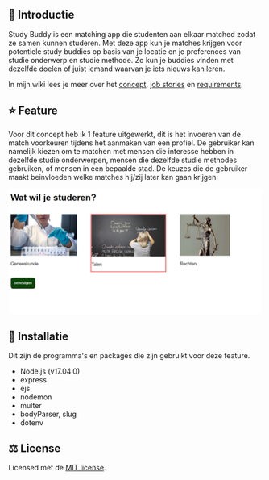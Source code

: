 ## :wave: Introductie
Study Buddy is een matching app die studenten aan elkaar matched zodat ze samen kunnen studeren. Met deze app kun je matches krijgen voor potentiele study buddies op basis van je locatie en je preferences van studie onderwerp en studie methode. Zo kun je buddies vinden met dezelfde doelen of juist iemand waarvan je iets nieuws kan leren.

In mijn wiki lees je meer over het <a href="https://github.com/rarooij98/matching-application/wiki/Concept">concept</a>, 
<a href="https://github.com/rarooij98/matching-application/wiki/Job-Stories">job stories</a> en
<a href="https://github.com/rarooij98/matching-application/wiki/Requirements">requirements</a>.

## :star: Feature
Voor dit concept heb ik 1 feature uitgewerkt, dit is het invoeren van de match voorkeuren tijdens het aanmaken van een profiel. De gebruiker kan namelijk kiezen om te matchen met mensen die interesse hebben in dezelfde studie onderwerpen, mensen die dezelfde studie methodes gebruiken, of mensen in een bepaalde stad. De keuzes die de gebruiker maakt beinvloeden welke matches hij/zij later kan gaan krijgen:

![keuze formulier](https://github.com/rarooij98/matching-application/blob/main/static/images/selected.PNG)

## :rocket: Installatie
Dit zijn de programma's en packages die zijn gebruikt voor deze feature.

- Node.js (v17.04.0)
- express
- ejs
- nodemon
- multer
- bodyParser, slug
- dotenv

## :balance_scale: License
Licensed met de <a href="https://github.com/rarooij98/matching-application/blob/main/LICENSE">MIT license</a>. 
